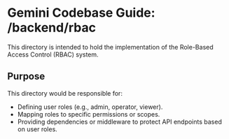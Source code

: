 # Gemini Codebase Guide: /backend/rbac

This directory is intended to hold the implementation of the Role-Based Access Control (RBAC) system.

## Purpose

This directory would be responsible for:

- Defining user roles (e.g., admin, operator, viewer).
- Mapping roles to specific permissions or scopes.
- Providing dependencies or middleware to protect API endpoints based on user roles.
